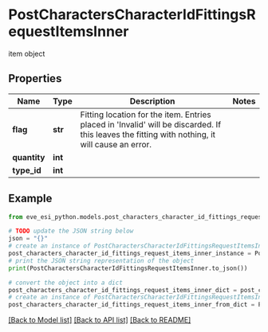 # PostCharactersCharacterIdFittingsRequestItemsInner

item object

## Properties

Name | Type | Description | Notes
------------ | ------------- | ------------- | -------------
**flag** | **str** | Fitting location for the item. Entries placed in &#39;Invalid&#39; will be discarded. If this leaves the fitting with nothing, it will cause an error. | 
**quantity** | **int** |  | 
**type_id** | **int** |  | 

## Example

```python
from eve_esi_python.models.post_characters_character_id_fittings_request_items_inner import PostCharactersCharacterIdFittingsRequestItemsInner

# TODO update the JSON string below
json = "{}"
# create an instance of PostCharactersCharacterIdFittingsRequestItemsInner from a JSON string
post_characters_character_id_fittings_request_items_inner_instance = PostCharactersCharacterIdFittingsRequestItemsInner.from_json(json)
# print the JSON string representation of the object
print(PostCharactersCharacterIdFittingsRequestItemsInner.to_json())

# convert the object into a dict
post_characters_character_id_fittings_request_items_inner_dict = post_characters_character_id_fittings_request_items_inner_instance.to_dict()
# create an instance of PostCharactersCharacterIdFittingsRequestItemsInner from a dict
post_characters_character_id_fittings_request_items_inner_from_dict = PostCharactersCharacterIdFittingsRequestItemsInner.from_dict(post_characters_character_id_fittings_request_items_inner_dict)
```
[[Back to Model list]](../README.md#documentation-for-models) [[Back to API list]](../README.md#documentation-for-api-endpoints) [[Back to README]](../README.md)


